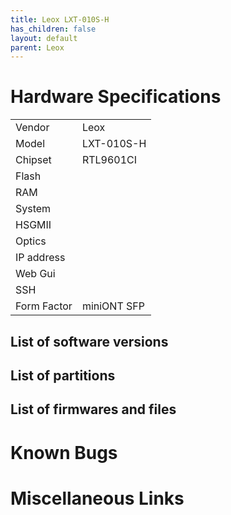 ```yaml
---
title: Leox LXT-010S-H
has_children: false
layout: default
parent: Leox
---
```


# Hardware Specifications

|             |             |
| ----------- | ----------- |
| Vendor      | Leox        |
| Model       | LXT-010S-H  |
| Chipset     | RTL9601CI   |
| Flash       |             |
| RAM         |             |
| System      |             |
| HSGMII      |             |
| Optics      |             |
| IP address  |             |
| Web Gui     |             |
| SSH         |             |
| Form Factor | miniONT SFP |


## List of software versions
## List of partitions
## List of firmwares and files
# Known Bugs
# Miscellaneous Links


